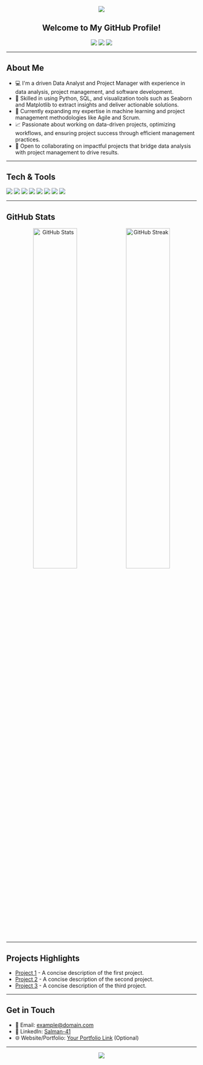 <!--
  You can customize colors using badges, banners, or any markdown styling.
  Below is an example template that you can modify to suit your color and design preferences.
-->

<!-- A banner-like header (optional) -->
<p align="center">
  <img src="https://capsule-render.vercel.app/api?type=wave&color=gradient&height=160&section=header&text=Hello,%20I'm%20Salman-41!&fontSize=35&fontAlignY=30" />
</p>

<!-- Main introduction -->
<h2 align="center">Welcome to My GitHub Profile!</h2>

<p align="center">
  <img src="https://img.shields.io/badge/Focus-Data%20Analysis%20%26%20Project%20Management-4B8BBE?style=for-the-badge&logo=python&logoColor=white" />
  <img src="https://img.shields.io/badge/Projects-Open%20Source-blueviolet?style=for-the-badge" />
  <img src="https://img.shields.io/badge/Learning-Always%20Growing-orange?style=for-the-badge" />
</p>

---

## About Me
- 💻 I'm a driven Data Analyst and Project Manager with experience in data analysis, project management, and software development.  
- 🔧 Skilled in using Python, SQL, and visualization tools such as Seaborn and Matplotlib to extract insights and deliver actionable solutions.  
- 🌱 Currently expanding my expertise in machine learning and project management methodologies like Agile and Scrum.  
- 📈 Passionate about working on data-driven projects, optimizing workflows, and ensuring project success through efficient management practices.  
- 🤝 Open to collaborating on impactful projects that bridge data analysis with project management to drive results.  

---

## Tech & Tools
<p>
  <img src="https://img.shields.io/badge/Language-Python-3776AB?style=for-the-badge&logo=python&logoColor=white" />
  <img src="https://img.shields.io/badge/Language-SQL-336791?style=for-the-badge&logo=postgresql&logoColor=white" />
  <img src="https://img.shields.io/badge/Tools-Pandas-150458?style=for-the-badge&logo=pandas&logoColor=white" />
  <img src="https://img.shields.io/badge/Tools-Seaborn-FF7F00?style=for-the-badge&logo=seaborn&logoColor=white" />
  <img src="https://img.shields.io/badge/Tools-Matplotlib-003B57?style=for-the-badge&logo=matplotlib&logoColor=white" />
  <img src="https://img.shields.io/badge/Tools-Jira-0052CC?style=for-the-badge&logo=jira&logoColor=white" />
  <img src="https://img.shields.io/badge/Tools-Trello-0079BF?style=for-the-badge&logo=trello&logoColor=white" />
  <img src="https://img.shields.io/badge/Tools-Microsoft%20Project-003B57?style=for-the-badge&logo=microsoft-project&logoColor=white" />
</p>

---

## GitHub Stats
<p align="center">
  <img src="https://github-readme-stats.vercel.app/api?username=Salman-41&show_icons=true&theme=react" alt="GitHub Stats" width="48%" />
  <img src="https://github-readme-streak-stats.herokuapp.com/?user=Salman-41&theme=react" alt="GitHub Streak" width="48%" />
</p>

---

## Projects Highlights
- [Project 1](https://github.com/Salman-41/project1) - A concise description of the first project.
- [Project 2](https://github.com/Salman-41/project2) - A concise description of the second project.
- [Project 3](https://github.com/Salman-41/project3) - A concise description of the third project.

---

## Get in Touch
- 📧 Email: [example@domain.com](mailto:example@domain.com)
- 💼 LinkedIn: [Salman-41](https://www.linkedin.com/in/Salman-41/)
- 🌐 Website/Portfolio: [Your Portfolio Link](https://www.yourwebsite.com) (Optional)

---

<p align="center">
  <img src="https://capsule-render.vercel.app/api?type=wave&color=gradient&height=120&section=footer" />
</p>

<!--
  To use this README, save the file as 'README.md' in a repository named 'Salman-41'.
  Adjust the colors, badges, and project links to suit your preference.
-->
